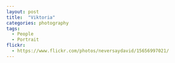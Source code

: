 ```yaml
---
layout: post
title:  "Viktoria"
categories: photography
tags:
  - People
  - Portrait
flickr: 
  - https://www.flickr.com/photos/neversaydavid/15656997021/
---
```

